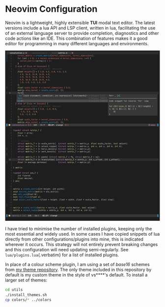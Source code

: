 # Neovim Configuration

Neovim is a lightweight, highly extensible **TUI** modal text editor.
The latest versions include a lua API and LSP client, written in lua,
facilitating the use of an external language server to provide
completion, diagnostics and other code actions like an IDE. This
combination of features makes it a good editor for programming in many
different languages and environments.

![](./screenshot.png)

I have tried to minimise the number of installed plugins, keeping only
the most essential and widely used. In some cases I have copied snippets
of lua directly from other configurations/plugins into mine, this is
indicated wherever it occurs. This strategy will not entirely prevent
breaking changes and this configuration will need updating
semi-regularly. See `lua/plugins.lua`{.verbatim} for a list of installed
plugins.

In place of a colour scheme plugin, I am using a set of _base16_ schemes
from
[my theme repository](https://github.com/alexanderneville/b16-themes).
The only theme included in this repository by default is my custom theme
in the style of vs\*\*\*\*\'s default. To install a larger set of
themes:

```{.bash org-language="sh"}
cd utils
./install_themes.sh
cp colors/* ../colors
```
